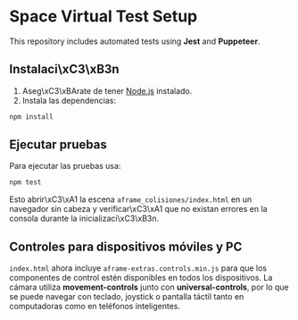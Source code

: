 # Space Virtual Test Setup

This repository includes automated tests using **Jest** and **Puppeteer**.

## Instalaci\xC3\xB3n

1. Aseg\xC3\xBArate de tener [Node.js](https://nodejs.org/) instalado.
2. Instala las dependencias:

```bash
npm install
```

## Ejecutar pruebas

Para ejecutar las pruebas usa:

```bash
npm test
```

Esto abrir\xC3\xA1 la escena `aframe_colisiones/index.html` en un navegador sin cabeza y verificar\xC3\xA1 que no existan errores en la consola durante la inicializaci\xC3\xB3n.

## Controles para dispositivos móviles y PC

`index.html` ahora incluye `aframe-extras.controls.min.js` para que los componentes de control estén disponibles en todos los dispositivos. La cámara utiliza **movement-controls** junto con **universal-controls**, por lo que se puede navegar con teclado, joystick o pantalla táctil tanto en computadoras como en teléfonos inteligentes.
